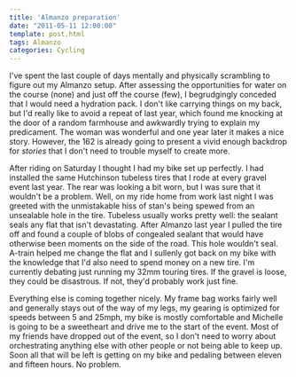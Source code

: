 ```yaml
---
title: 'Almanzo preparation'
date: "2011-05-11 12:00:00"
template: post.html
tags: Almanzo
categories: Cycling
---
```


I've spent the last couple of days mentally and physically scrambling to figure out my Almanzo setup. After assessing the opportunities for water on the course (none) and just off the course (few), I begrudgingly conceded that I would need a hydration pack. I don't like carrying things on my back, but I'd really like to avoid a repeat of last year, which found me knocking at the door of a random farmhouse and awkwardly trying to explain my predicament. The woman was wonderful and one year later it makes a nice story. However, the 162 is already going to present a vivid enough backdrop for *stories* that I don't need to trouble myself to create more.  
  
After riding on Saturday I thought I had my bike set up perfectly. I had installed the same Hutchinson tubeless tires that I rode at every gravel event last year. The rear was looking a bit worn, but I was sure that it wouldn't be a problem. Well, on my ride home from work last night I was greeted with the unmistakable hiss of stan's being spewed from an unsealable hole in the tire. Tubeless usually works pretty well: the sealant seals any flat that isn't devastating. After Almanzo last year I pulled the tire off and found a couple of blobs of congealed sealant that would have otherwise been moments on the side of the road. This hole wouldn't seal. A-train helped me change the flat and I sullenly got back on my bike with the knowledge that I'd also need to spend money on a new tire. I'm currently debating just running my 32mm touring tires. If the gravel is loose, they could be disastrous. If not, they'd probably work just fine.  
  
Everything else is coming together nicely. My frame bag works fairly well and generally stays out of the way of my legs, my gearing is optimized for speeds between 5 and 25mph, my bike is mostly comfortable and Michelle is going to be a sweetheart and drive me to the start of the event. Most of my friends have dropped out of the event, so I don't need to worry about orchestrating anything else with other people or not being able to keep up. Soon all that will be left is getting on my bike and pedaling between eleven and fifteen hours. No problem.